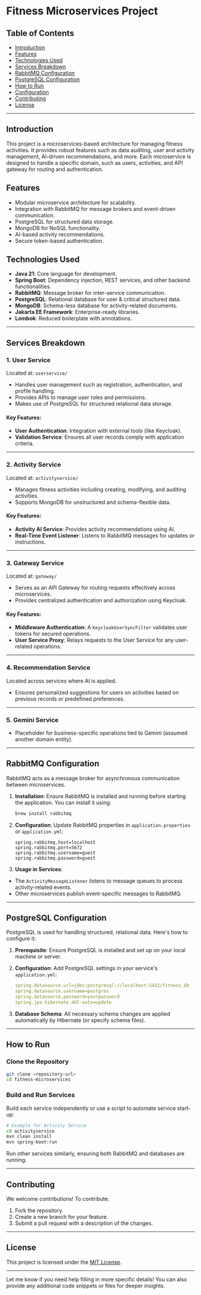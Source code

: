 # Fitness Microservices Project

## Table of Contents
- [Introduction](#introduction)
- [Features](#features)
- [Technologies Used](#technologies-used)
- [Services Breakdown](#services-breakdown)
- [RabbitMQ Configuration](#rabbitmq-configuration)
- [PostgreSQL Configuration](#postgresql-configuration)
- [How to Run](#how-to-run)
- [Configuration](#configuration)
- [Contributing](#contributing)
- [License](#license)

---

## Introduction
This project is a microservices-based architecture for managing fitness activities. It provides robust features such as data auditing, user and activity management, AI-driven recommendations, and more. Each microservice is designed to handle a specific domain, such as users, activities, and API gateway for routing and authentication.

## Features
- Modular microservice architecture for scalability.
- Integration with RabbitMQ for message brokers and event-driven communication.
- PostgreSQL for structured data storage.
- MongoDB for NoSQL functionality.
- AI-based activity recommendations.
- Secure token-based authentication.

## Technologies Used
- **Java 21**: Core language for development.
- **Spring Boot**: Dependency injection, REST services, and other backend functionalities.
- **RabbitMQ**: Message broker for inter-service communication.
- **PostgreSQL**: Relational database for user & critical structured data.
- **MongoDB**: Schema-less database for activity-related documents.
- **Jakarta EE Framework**: Enterprise-ready libraries.
- **Lombok**: Reduced boilerplate with annotations.

---

## Services Breakdown

### 1. **User Service**
Located at: `userservice/`
- Handles user management such as registration, authentication, and profile handling.
- Provides APIs to manage user roles and permissions.
- Makes use of PostgreSQL for structured relational data storage.

#### Key Features:
- **User Authentication**: Integration with external tools (like Keycloak).
- **Validation Service**: Ensures all user records comply with application criteria.

---

### 2. **Activity Service**
Located at: `activityservice/`
- Manages fitness activities including creating, modifying, and auditing activities.
- Supports MongoDB for unstructured and schema-flexible data.

#### Key Features:
- **Activity AI Service**: Provides activity recommendations using AI.
- **Real-Time Event Listener**: Listens to RabbitMQ messages for updates or instructions.

---

### 3. **Gateway Service**
Located at: `gateway/`
- Serves as an API Gateway for routing requests effectively across microservices.
- Provides centralized authentication and authorization using Keycloak.

#### Key Features:
- **Middleware Authentication**: A `KeycloakUserSyncFilter` validates user tokens for secured operations.
- **User Service Proxy**: Relays requests to the User Service for any user-related operations.

---

### 4. **Recommendation Service**
Located across services where AI is applied.
- Ensures personalized suggestions for users on activities based on previous records or predefined preferences.

---

### 5. **Gemini Service**
- Placeholder for business-specific operations tied to Gemini (assumed another domain entity).

---

## RabbitMQ Configuration
RabbitMQ acts as a message broker for asynchronous communication between microservices.

1. **Installation**:
   Ensure RabbitMQ is installed and running before starting the application. You can install it using:
   ```bash
   brew install rabbitmq
   ```

2. **Configuration**:
   Update RabbitMQ properties in `application.properties` or `application.yml`:
   ```properties
   spring.rabbitmq.host=localhost
   spring.rabbitmq.port=5672
   spring.rabbitmq.username=guest
   spring.rabbitmq.password=guest
   ```

3. **Usage in Services**:
  - The `ActivityMessageListener` listens to message queues to process activity-related events.
  - Other microservices publish event-specific messages to RabbitMQ.

---

## PostgreSQL Configuration
PostgreSQL is used for handling structured, relational data. Here's how to configure it:

1. **Prerequisite**:
   Ensure PostgreSQL is installed and set up on your local machine or server.

2. **Configuration**:
   Add PostgreSQL settings in your service's `application.yml`:
   ```yaml
   spring.datasource.url=jdbc:postgresql://localhost:5432/fitness_db
   spring.datasource.username=postgres
   spring.datasource.password=yourpassword
   spring.jpa.hibernate.ddl-auto=update
   ```

3. **Database Schema**:
   All necessary schema changes are applied automatically by Hibernate (or specify schema files).

---

## How to Run

### Clone the Repository
```bash
git clone <repository-url>
cd fitness-microservices
```

### Build and Run Services
Build each service independently or use a script to automate service start-up:
```bash
# Example for Activity Service
cd activityservice
mvn clean install
mvn spring-boot:run
```

Run other services similarly, ensuring both RabbitMQ and databases are running.

---

## Contributing
We welcome contributions! To contribute:
1. Fork the repository.
2. Create a new branch for your feature.
3. Submit a pull request with a description of the changes.

---

## License
This project is licensed under the [MIT License](LICENSE).

---

Let me know if you need help filling in more specific details! You can also provide any additional code snippets or files for deeper insights.